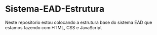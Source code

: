 # Sistema-EAD-Estrutura
Neste repositorio estou colocando a estrutura base do sistema EAD que estamos fazendo com HTML, CSS e JavaScript
